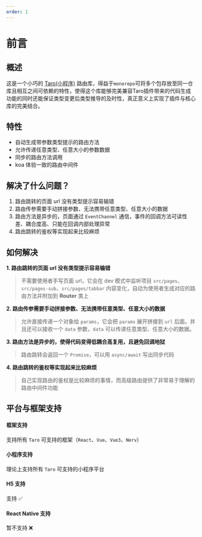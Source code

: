 ```yaml
---
order: 1
---
```


# 前言

## 概述

这是一个小巧的 [Taro(小程序)](https://taro-docs.jd.com/taro/docs/README/index.html) 路由库，得益于`monorepo`可将多个包存放至同一仓库且相互之间可依赖的特性，使得这个库能够完美兼容Taro插件带来的代码生成功能的同时还能保证类型变更后类型推导的及时性，真正意义上实现了插件与核心库的完美结合。

## 特性

- 自动生成带参数类型提示的路由方法
- 允许传递任意类型、任意大小的参数数据
- 同步的路由方法调用
- koa 体验一致的路由中间件

## 解决了什么问题？

1. 路由跳转的页面 url 没有类型提示容易输错
2. 路由传参需要手动拼接参数、无法携带任意类型、任意大小的数据
3. 路由方法是异步的，页面通过 `EventChannel` 通信，事件的回调方法可读性差、耦合度高、只能在回调内部处理异常
4. 路由跳转的鉴权等实现起来比较麻烦

## 如何解决

**1. 路由跳转的页面 url 没有类型提示容易输错**

> 不需要使用者手写页面 url，它会在 dev 模式中监听项目 `src/pages`、 `src/pages-sub`、`src/pages/tabbar` 内容变化，自动为使用者生成对应的路由方法并附加到 **Router** 类上

**2. 路由传参需要手动拼接参数、无法携带任意类型、任意大小的数据**

> 允许直接传递一个对象给 `params`，它会把 `params` 展开拼接到 `url` 后面。并且还可以接收一个 `data` 参数，`data` 可以传递任意类型、任意大小的数据。

**3. 路由方法是异步的，使得代码变得低耦合高复用，且避免回调地狱**

> 路由跳转会返回一个 `Promise`，可以用 `async/await` 写出同步代码

**4. 路由跳转的鉴权等实现起来比较麻烦**

> 自己实现路由的鉴权是比较麻烦的事情，而高级路由提供了非常易于理解的路由中间件功能

## 平台与框架支持

#### 框架支持

支持所有 `Taro` 可支持的框架（`React`、`Vue`、`Vue3`、`Nerv`）

#### 小程序支持

理论上支持所有 `Taro` 可支持的小程序平台

#### H5 支持

支持 ✅

#### React Native 支持

暂不支持 ❌
